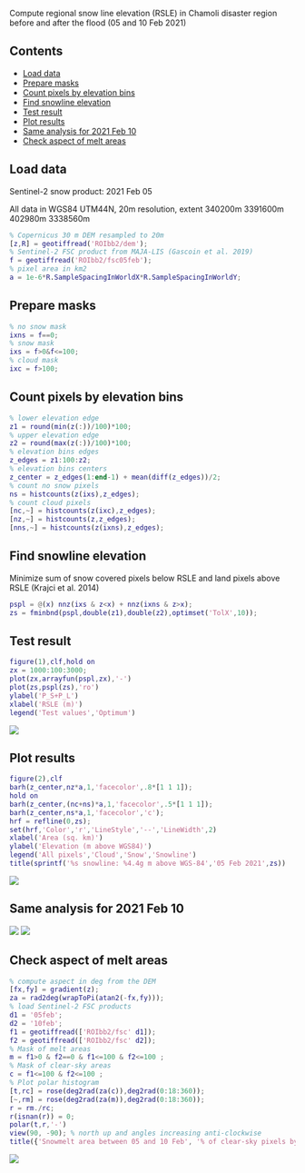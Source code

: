 Compute regional snow line elevation (RSLE) in Chamoli disaster region before and after the flood (05 and 10 Feb 2021)

Contents
--------

-   [Load data](#1)
-   [Prepare masks](#2)
-   [Count pixels by elevation bins](#3)
-   [Find snowline elevation](#4)
-   [Test result](#5)
-   [Plot results](#6)
-   [Same analysis for 2021 Feb 10](#7)
-   [Check aspect of melt areas](#8)


Load data
---------

Sentinel-2 snow product: 2021 Feb 05 

All data in WGS84 UTM44N, 20m resolution, extent 340200m 3391600m 402980m
3338560m

```Matlab
% Copernicus 30 m DEM resampled to 20m
[z,R] = geotiffread('ROIbb2/dem');
% Sentinel-2 FSC product from MAJA-LIS (Gascoin et al. 2019)
f = geotiffread('ROIbb2/fsc05feb');
% pixel area in km2
a = 1e-6*R.SampleSpacingInWorldX*R.SampleSpacingInWorldY;
```

Prepare masks
-------------

```Matlab
% no snow mask
ixns = f==0;
% snow mask
ixs = f>0&f<=100;
% cloud mask
ixc = f>100;
```

Count pixels by elevation bins
------------------------------

```Matlab
% lower elevation edge
z1 = round(min(z(:))/100)*100;
% upper elevation edge
z2 = round(max(z(:))/100)*100;
% elevation bins edges
z_edges = z1:100:z2;
% elevation bins centers
z_center = z_edges(1:end-1) + mean(diff(z_edges))/2;
% count no snow pixels
ns = histcounts(z(ixs),z_edges);
% count cloud pixels
[nc,~] = histcounts(z(ixc),z_edges);
[nz,~] = histcounts(z,z_edges);
[nns,~] = histcounts(z(ixns),z_edges);
```

Find snowline elevation
-----------------------

Minimize sum of snow covered pixels below RSLE and land pixels above RSLE
(Krajci et al. 2014)

```Matlab
pspl = @(x) nnz(ixs & z<x) + nnz(ixns & z>x);
zs = fminbnd(pspl,double(z1),double(z2),optimset('TolX',10));
```

Test result
-----------

```Matlab
figure(1),clf,hold on
zx = 1000:100:3000;
plot(zx,arrayfun(pspl,zx),'-')
plot(zs,pspl(zs),'ro')
ylabel('P_S+P_L')
xlabel('RSLE (m)')
legend('Test values','Optimum')
```

![](html/plotSnowLine_01.png)

Plot results
------------

```Matlab
figure(2),clf
barh(z_center,nz*a,1,'facecolor',.8*[1 1 1]);
hold on
barh(z_center,(nc+ns)*a,1,'facecolor',.5*[1 1 1]);
barh(z_center,ns*a,1,'facecolor','c');
hrf = refline(0,zs);
set(hrf,'Color','r','LineStyle','--','LineWidth',2)
xlabel('Area (sq. km)')
ylabel('Elevation (m above WGS84)')
legend('All pixels','Cloud','Snow','Snowline')
title(sprintf('%s snowline: %4.4g m above WGS-84','05 Feb 2021',zs))
```

![](html/plotSnowLine_02.png)


Same analysis for 2021 Feb 10
------------
![](html/plotSnowLine_01b.png)
![](html/plotSnowLine_02b.png)


Check aspect of melt areas
------------

```Matlab
% compute aspect in deg from the DEM
[fx,fy] = gradient(z);
za = rad2deg(wrapToPi(atan2(-fx,fy)));
% load Sentinel-2 FSC products
d1 = '05feb'; 
d2 = '10feb';
f1 = geotiffread(['ROIbb2/fsc' d1]);
f2 = geotiffread(['ROIbb2/fsc' d2]);
% Mask of melt areas
m = f1>0 & f2==0 & f1<=100 & f2<=100 ; 
% Mask of clear-sky areas
c = f1<=100 & f2<=100 ; 
% Plot polar histogram
[t,rc] = rose(deg2rad(za(c)),deg2rad(0:18:360));
[~,rm] = rose(deg2rad(za(m)),deg2rad(0:18:360));
r = rm./rc;
r(isnan(r)) = 0;
polar(t,r,'-')
view(90, -90); % north up and angles increasing anti-clockwise 
title({'Snowmelt area between 05 and 10 Feb', '% of clear-sky pixels by aspect bin'})
```
![](html/meltAspect.png)


